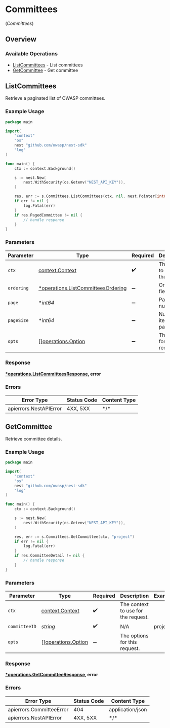 # Committees
(*Committees*)

## Overview

### Available Operations

* [ListCommittees](#listcommittees) - List committees
* [GetCommittee](#getcommittee) - Get committee

## ListCommittees

Retrieve a paginated list of OWASP committees.

### Example Usage

<!-- UsageSnippet language="go" operationID="list_committees" method="get" path="/api/v0/committees/" -->
```go
package main

import(
	"context"
	"os"
	nest "github.com/owasp/nest-sdk"
	"log"
)

func main() {
    ctx := context.Background()

    s := nest.New(
        nest.WithSecurity(os.Getenv("NEST_API_KEY")),
    )

    res, err := s.Committees.ListCommittees(ctx, nil, nest.Pointer[int64](1), nest.Pointer[int64](100))
    if err != nil {
        log.Fatal(err)
    }
    if res.PagedCommittee != nil {
        // handle response
    }
}
```

### Parameters

| Parameter                                                                               | Type                                                                                    | Required                                                                                | Description                                                                             |
| --------------------------------------------------------------------------------------- | --------------------------------------------------------------------------------------- | --------------------------------------------------------------------------------------- | --------------------------------------------------------------------------------------- |
| `ctx`                                                                                   | [context.Context](https://pkg.go.dev/context#Context)                                   | :heavy_check_mark:                                                                      | The context to use for the request.                                                     |
| `ordering`                                                                              | [*operations.ListCommitteesOrdering](../../models/operations/listcommitteesordering.md) | :heavy_minus_sign:                                                                      | Ordering field                                                                          |
| `page`                                                                                  | **int64*                                                                                | :heavy_minus_sign:                                                                      | Page number                                                                             |
| `pageSize`                                                                              | **int64*                                                                                | :heavy_minus_sign:                                                                      | Number of items per page                                                                |
| `opts`                                                                                  | [][operations.Option](../../models/operations/option.md)                                | :heavy_minus_sign:                                                                      | The options for this request.                                                           |

### Response

**[*operations.ListCommitteesResponse](../../models/operations/listcommitteesresponse.md), error**

### Errors

| Error Type             | Status Code            | Content Type           |
| ---------------------- | ---------------------- | ---------------------- |
| apierrors.NestAPIError | 4XX, 5XX               | \*/\*                  |

## GetCommittee

Retrieve committee details.

### Example Usage

<!-- UsageSnippet language="go" operationID="get_committee" method="get" path="/api/v0/committees/{committee_id}" -->
```go
package main

import(
	"context"
	"os"
	nest "github.com/owasp/nest-sdk"
	"log"
)

func main() {
    ctx := context.Background()

    s := nest.New(
        nest.WithSecurity(os.Getenv("NEST_API_KEY")),
    )

    res, err := s.Committees.GetCommittee(ctx, "project")
    if err != nil {
        log.Fatal(err)
    }
    if res.CommitteeDetail != nil {
        // handle response
    }
}
```

### Parameters

| Parameter                                                | Type                                                     | Required                                                 | Description                                              | Example                                                  |
| -------------------------------------------------------- | -------------------------------------------------------- | -------------------------------------------------------- | -------------------------------------------------------- | -------------------------------------------------------- |
| `ctx`                                                    | [context.Context](https://pkg.go.dev/context#Context)    | :heavy_check_mark:                                       | The context to use for the request.                      |                                                          |
| `committeeID`                                            | *string*                                                 | :heavy_check_mark:                                       | N/A                                                      | project                                                  |
| `opts`                                                   | [][operations.Option](../../models/operations/option.md) | :heavy_minus_sign:                                       | The options for this request.                            |                                                          |

### Response

**[*operations.GetCommitteeResponse](../../models/operations/getcommitteeresponse.md), error**

### Errors

| Error Type               | Status Code              | Content Type             |
| ------------------------ | ------------------------ | ------------------------ |
| apierrors.CommitteeError | 404                      | application/json         |
| apierrors.NestAPIError   | 4XX, 5XX                 | \*/\*                    |